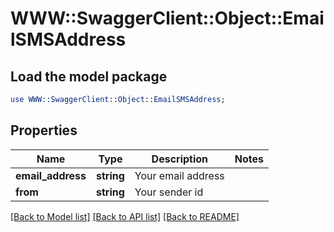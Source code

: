 # WWW::SwaggerClient::Object::EmailSMSAddress

## Load the model package
```perl
use WWW::SwaggerClient::Object::EmailSMSAddress;
```

## Properties
Name | Type | Description | Notes
------------ | ------------- | ------------- | -------------
**email_address** | **string** | Your email address | 
**from** | **string** | Your sender id | 

[[Back to Model list]](../README.md#documentation-for-models) [[Back to API list]](../README.md#documentation-for-api-endpoints) [[Back to README]](../README.md)


